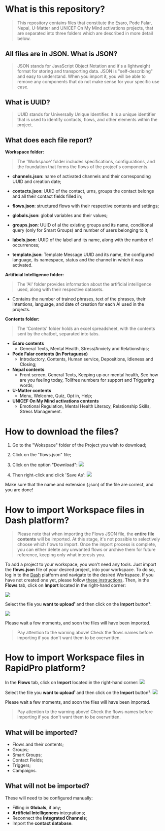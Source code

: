 # What is this repository?

> This repository contains files that constitute the Esaro, Pode Falar, Nepal, U-Matter and UNICEF On My Mind activations projects, that are separated into three folders which are described in more detail below.

## All files are in JSON. What is JSON?

> JSON stands for JavaScript Object Notation and it's a lightweight format for storing and transporting data. JSON is "self-describing" and easy to understand.
When you import it, you will be able to remove any components that do not make sense for your specific use case.

## What is UUID?

> UUID stands for Universally Unique Identifier. It is a unique identifier that is used to identify contacts, flows, and other elements within the project.

## What does each file report?

**Workspace folder:**
> The 'Workspace' folder includes specifications, configurations, and the foundation that forms the flows of the project's components.

+ **channels.json**: name of activated channels and their corresponding UUID and creation date;

+ **contacts.json**: UUID of the contact, urns, groups the contact belongs and all their contact fields filled in;

+ **flows.json**: structured flows with their respective contents and settings;

+ **globals.json**: global variables and their values;

+ **groups.json**: UUID of al the existing groups and its name, conditional query (only for Smart Groups) and number of users belonging to it;

+ **labels.json**: UUID of the label and its name, along with the number of occurrences;

+ **template.json**: Template Message UUID and its name, the configured language, its namespace, status and the channel in which it was activated.
	
**Artificial Intelligence folder:**
> The 'AI' folder provides information about the artificial intelligence used, along with their respective datasets.

+ Contains the number of trained phrases, text of the phrases, their intentions, language, and date of creation for each AI used in the projects.  

**Contents folder:**
> The 'Contents' folder holds an excel spreadsheet, with the contents sent by the chatbot, separated into tabs.

+ **Esaro contents**
  + General Texts, Mental Health, Stress/Anxiety and Relationships;
+ **Pode Falar contents (in Portuguese)**
  + Introductory, Contents, Human service, Depositions, Idleness and Closing;
+ **Nepal contents**
  + Front screen, General Texts, Keeping up our mental health, See how are you feeling today, Tollfree numbers for support and Triggering words;
+ **U-Matter contents**
  + Menu, Welcome, Quiz, Opt in, Help;
+ **UNICEF On My Mind activations contents**
  + Emotional Regulation, Mental Health Literacy, Relationship Skills, Stress Management.

# How to download the files?

1. Go to the "Wokspace" folder of the Project you wish to download;
2. Click on the "flows.json" file;
3. Click on the option "Download":
![](./imgs/downloadingFiles.png)

4. Then right-click and click 'Save As':
![](./imgs/downloadingFiles1.png)

Make sure that the name and extension (.json) of the file are correct, and you are done!

# How to import Workspace files in Dash platform?

> Please note that when importing the Flows JSON file, the **entire file contents** will be imported. At this stage, it's not possible to selectively choose which flows to import. Once the import process is complete, you can either delete any unwanted flows or archive them for future reference, keeping only what interests you.

To add a project to your workspace, you won't need any tools. Just import the **flows.json** file of your desired project, into your workspace. To do so, log in to the [Dash](https://dash.weni.ai/) platform and navigate to the desired Workspace. If you have not created one yet, please follow [these instructions](https://docs.weni.ai/l/en/getting-started/first-steps-creating-your-project).
 Then, in the **Flows** tab, click on **Import** located in the right-hand corner:

![](./imgs/1.png)

Select the file you **want to upload**¹ and then click on the **Import** button²:

![](./imgs/2.png)

Please wait a few moments, and soon the files will have been imported.

> Pay attention to the warning above! Check the flows names before importing if you don't want them to be overwritten.

# How to import Workspace files in RapidPro platform?

In the **Flows** tab, click on **Import** located in the right-hand corner:
![](./imgs/rapidProImport.png)

Select the file you **want to upload**¹ and then click on the **Import** button²:
![](./imgs/rapidProImport2.png)

Please wait a few moments, and soon the files will have been imported.

> Pay attention to the warning above! Check the flows names before importing if you don't want them to be overwritten.

## What will be imported?
+ Flows and their contents;
+ Groups;
+ Smart Groups;
+ Contact Fields;
+ Triggers;
+ Campaigns.

## What will not be imported?
These will need to be configured manually:
+ Filling in **Globals**, if any;
+ **Artificial Intelligences** integrations;
+ Reconnect the **Integrated Channels**;
+ Import the **contact database**.
